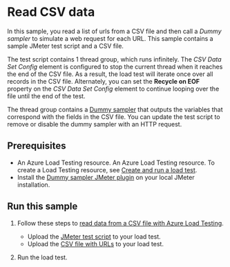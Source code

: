 # Read CSV data

In this sample, you read a list of urls from a CSV file and then call a *Dummy sampler* to simulate a web request for each URL. This sample contains a sample JMeter test script and a CSV file.

The test script contains 1 thread group, which runs infinitely. The *CSV Data Set Config* element is configured to stop the current thread when it reaches the end of the CSV file. As a result, the load test will iterate once over all records in the CSV file. Alternately, you can set the **Recycle on EOF** property on the *CSV Data Set Config* element to continue looping over the file until the end of the test.

The thread group contains a [Dummy sampler](https://jmeter-plugins.org/wiki/DummySampler/) that outputs the variables that correspond with the fields in the CSV file. You can update the test script to remove or disable the dummy sampler with an HTTP request.

## Prerequisites

- An Azure Load Testing resource. An Azure Load Testing resource. To create a Load Testing resource, see [Create and run a load test](https://learn.microsoft.com/azure/load-testing/quickstart-create-and-run-load-test#create-an-azure-load-testing-resource).
- Install the [Dummy sampler JMeter plugin](https://jmeter-plugins.org/wiki/DummySampler/) on your local JMeter installation.

## Run this sample

1. Follow these steps to [read data from a CSV file with Azure Load Testing](https://learn.microsoft.com/azure/load-testing/how-to-read-csv-data).

    - Upload the [JMeter test script](./read-from-csv.jmx) to your load test.
    - Upload the [CSV file with URLs](./websites.csv) to your load test.

1. Run the load test.

